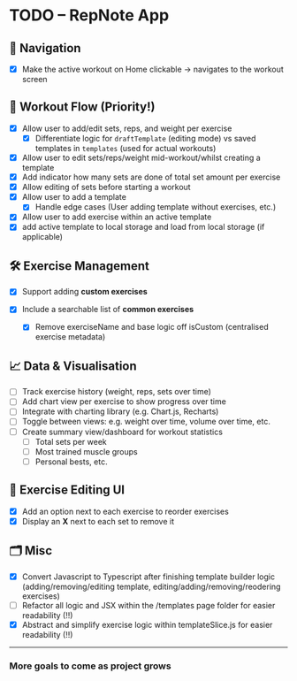 # TODO – RepNote App

## 🧭 Navigation

- [x] Make the active workout on Home clickable → navigates to the workout screen

## 💪 Workout Flow (Priority!)

- [x] Allow user to add/edit sets, reps, and weight per exercise
  - [x] Differentiate logic for `draftTemplate` (editing mode) vs saved templates in `templates` (used for actual workouts)
- [x] Allow user to edit sets/reps/weight mid-workout/whilst creating a template
- [x] Add indicator how many sets are done of total set amount per exercise
- [x] Allow editing of sets before starting a workout
- [x] Allow user to add a template
  - [x] Handle edge cases (User adding template without exercises, etc.)
- [x] Allow user to add exercise within an active template
- [x] add active template to local storage and load from local storage (if applicable)

## 🛠️ Exercise Management

- [x] Support adding **custom exercises**
- [x] Include a searchable list of **common exercises**

  - [x] Remove exerciseName and base logic off isCustom (centralised exercise metadata)

## 📈 Data & Visualisation

- [ ] Track exercise history (weight, reps, sets over time)
- [ ] Add chart view per exercise to show progress over time
- [ ] Integrate with charting library (e.g. Chart.js, Recharts)
- [ ] Toggle between views: e.g. weight over time, volume over time, etc.
- [ ] Create summary view/dashboard for workout statistics
  - [ ] Total sets per week
  - [ ] Most trained muscle groups
  - [ ] Personal bests, etc.

## 🧩 Exercise Editing UI

- [x] Add an option next to each exercise to reorder exercises
- [x] Display an **X** next to each set to remove it

## 🗂️ Misc

- [x] Convert Javascript to Typescript after finishing template builder logic (adding/removing/editing template, editing/adding/removing/reodering exercises)
- [ ] Refactor all logic and JSX within the /templates page folder for easier readability (!!)
- [x] Abstract and simplify exercise logic within templateSlice.js for easier readability (!!)

---

### More goals to come as project grows
